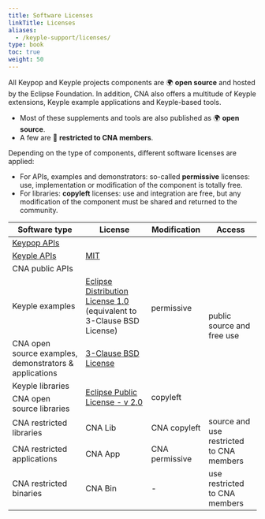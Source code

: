 ```yaml
---
title: Software Licenses
linkTitle: Licenses
aliases:
  - /keyple-support/licenses/
type: book
toc: true
weight: 50
---
```


All Keypop and Keyple projects components are 🌍 **open source** and hosted by the Eclipse Foundation.
In addition, CNA also offers a multitude of Keyple extensions, Keyple example applications and Keyple-based tools.
- Most of these supplements and tools are also published as 🌍 **open source**.
- A few are 🚫 **restricted to CNA members**.

Depending on the type of components, different software licenses are applied:
- For APIs, examples and demonstrators: so-called **permissive** licenses: use, implementation or modification of the component is totally free.
- For libraries: **copyleft** licenses: use and integration are free, but any modification of the component must be shared and returned to the community.

<table>
<thead>
  <tr>
    <th>Software type</th>
    <th>License</th>
    <th>Modification</th>
    <th>Access</th>
  </tr>
</thead>
<tbody>
  <tr>
    <td><a href="https://keypop.org/community/license/">Keypop APIs</a></td>
    <td rowspan="3"><a href="https://opensource.org/license/MIT">MIT</a></td>
    <td rowspan="5">permissive</td>
    <td rowspan="7">public source and free use</td>
  </tr>
  <tr>
    <td><a href="https://keyple.org/community/licenses/">Keyple APIs</a></td>
  </tr>
  <tr>
    <td>CNA public APIs</td>
  </tr>
  <tr>
    <td>Keyple examples</td>
    <td><a href="https://www.eclipse.org/org/documents/edl-v10.php">Eclipse Distribution License 1.0</a> (equivalent to 3-Clause BSD License)</td>
  </tr>
  <tr>
    <td>CNA open source examples, demonstrators &amp; applications</td>
    <td><a href="https://opensource.org/license/bsd-3-clause">3-Clause BSD License</a></td>
  </tr>
  <tr>
    <td>Keyple libraries</td>
    <td rowspan="2"><a href="https://www.eclipse.org/legal/epl-2.0/">Eclipse Public License - v 2.0</a></td>
    <td rowspan="2">copyleft</td>
  </tr>
  <tr>
    <td>CNA open source libraries</td>
  </tr>
  <tr>
    <td>CNA restricted libraries</td>
    <td>CNA Lib</td>
    <td>CNA copyleft</td>
    <td rowspan="2">source and use restricted to CNA members</td>
  </tr>
  <tr>
    <td>CNA restricted applications</td>
    <td>CNA App</td>
    <td>CNA permissive</td>
  </tr>
  <tr>
    <td>CNA restricted binaries</td>
    <td>CNA Bin</td>
    <td>-</td>
    <td>use restricted to CNA members</td>
  </tr>
</tbody>
</table>
